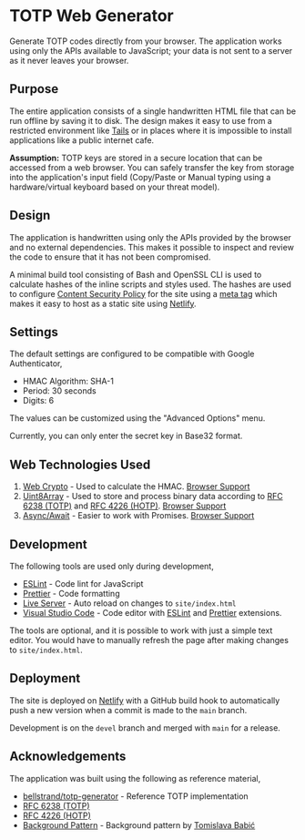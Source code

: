 # TOTP Web Generator

Generate TOTP codes directly from your browser. The application works using only the APIs available to JavaScript; your data is not sent to a server as it never leaves your browser.

## Purpose

The entire application consists of a single handwritten HTML file that can be run offline by saving it to disk. The design makes it easy to use from a restricted environment like [Tails](https://tails.boum.org/) or in places where it is impossible to install applications like a public internet cafe.

**Assumption:** TOTP keys are stored in a secure location that can be accessed from a web browser. You can safely transfer the key from storage into the application's input field (Copy/Paste or Manual typing using a hardware/virtual keyboard based on your threat model).

## Design

The application is handwritten using only the APIs provided by the browser and no external dependencies. This makes it possible to inspect and review the code to ensure that it has not been compromised.

A minimal build tool consisting of Bash and OpenSSL CLI is used to calculate hashes of the inline scripts and styles used. The hashes are used to configure [Content Security Policy](https://content-security-policy.com/hash/) for the site using a [meta tag](https://content-security-policy.com/examples/meta/) which makes it easy to host as a static site using [Netlify](https://www.netlify.com/).

## Settings

The default settings are configured to be compatible with Google Authenticator,
* HMAC Algorithm: SHA-1
* Period: 30 seconds
* Digits: 6

The values can be customized using the "Advanced Options" menu.

Currently, you can only enter the secret key in Base32 format.

## Web Technologies Used

1. [Web Crypto](https://developer.mozilla.org/en-US/docs/Web/API/Web_Crypto_API) - Used to calculate the HMAC. [Browser Support](https://caniuse.com/cryptography)
2. [Uint8Array](https://developer.mozilla.org/en-US/docs/Web/JavaScript/Reference/Global_Objects/Uint8Array) - Used to store and process binary data according to [RFC 6238 (TOTP)](https://tools.ietf.org/html/rfc6238) and [RFC 4226 (HOTP)](https://tools.ietf.org/html/rfc4226). [Browser Support](https://caniuse.com/mdn-javascript_builtins_uint8array)
3. [Async/Await](https://developer.mozilla.org/en-US/docs/Web/JavaScript/Reference/Statements/async_function) - Easier to work with Promises. [Browser Support](https://caniuse.com/async-functions)

## Development

The following tools are used only during development,

* [ESLint](https://eslint.org/) - Code lint for JavaScript
* [Prettier](https://prettier.io/) - Code formatting
* [Live Server](https://github.com/tapio/live-server) - Auto reload on changes to `site/index.html`
* [Visual Studio Code](https://code.visualstudio.com/) - Code editor with [ESLint](https://marketplace.visualstudio.com/items?itemName=dbaeumer.vscode-eslint) and [Prettier](https://marketplace.visualstudio.com/items?itemName=esbenp.prettier-vscode) extensions.

The tools are optional, and it is possible to work with just a simple text editor. You would have to manually refresh the page after making changes to `site/index.html`.

## Deployment

The site is deployed on [Netlify](https://www.netlify.com/) with a GitHub build hook to automatically push a new version when a commit is made to the `main` branch.

Development is on the `devel` branch and merged with `main` for a release.

## Acknowledgements

The application was built using the following as reference material,

* [bellstrand/totp-generator](https://github.com/bellstrand/totp-generator) - Reference TOTP implementation
* [RFC 6238 (TOTP)](https://tools.ietf.org/html/rfc6238)
* [RFC 4226 (HOTP)](https://tools.ietf.org/html/rfc4226)
* [Background Pattern](https://www.toptal.com/designers/subtlepatterns/double-bubble-outline-pattern/) - Background pattern by [Tomislava Babić](https://behance.net/antitomi)
